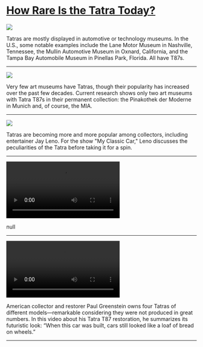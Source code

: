 # [How Rare Is the Tatra Today?](http://artsmia.github.io/griot/#/stories/1828)

![](http://cdn.dx.artsmia.org/thumbs/tn_2014_TDX_MIAArtStories_149.jpg)

Tatras are mostly displayed in automotive or technology museums. In the U.S., some notable examples include the Lane Motor Museum in Nashville, Tennessee, the Mullin Automotive Museum in Oxnard, California, and the Tampa Bay Automobile Museum in Pinellas Park, Florida. All have T87s.

---

![](http://cdn.dx.artsmia.org/thumbs/tn_null.jpg)

Very few art museums have Tatras, though their popularity has increased over the past few decades. Current research shows only two art museums with Tatra T87s in their permanent collection: the Pinakothek der Moderne in Munich and, of course, the MIA.

---

![](http://cdn.dx.artsmia.org/thumbs/tn_2014_TDX_MIAArtStories_142.jpg)

Tatras are becoming more and more popular among collectors, including entertainer Jay Leno. For the show "My Classic Car," Leno discusses the peculiarities of the Tatra before taking it for a spin.

---

<video src='null'></video>

null

---

<video src='null'></video>

American collector and restorer Paul Greenstein owns four Tatras of different models—remarkable considering they were not produced in great numbers. In this video about his Tatra T87 restoration, he summarizes its futuristic look: “When this car was built, cars still looked like a loaf of bread on wheels.”

---
